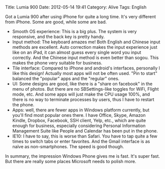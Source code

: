 Title: Lumia 900
Date: 2012-05-14 19:41
Category: Alive
Tags: English

Got a Lumia 900 after using iPhone for quite a long time. It's very different from iPhone. Some are good, while some are bad. 

 * Smooth OS experience: This is a big plus. The system is very responsive, and the back key is pretty handy. 
 * Input method: The keyboard amazes me! Both English and Chinese input methods are excellent. Auto correction makes the input experience just like on an iPad, it can almost guess every single word you input correctly. And the Chinese input method is even better than sogou. This makes the phone very suitable for business. 
 * Tile interface: Compared to iPhone and android's interfaces, personally I like this design! Actually most apps will not be often used. "Pin to start" balanced the "popular" apps and the "regular" ones.  
 * UI: Some designs are good, like there is a "share on facebook" in the menu of photos. But there are no SBSettings-like toggles for WiFi, Flight mode, etc. And some apps will just make the CPU usage 100%, and there is no way to terminate processes by users, thus I have to restart the phone. 
 * Apps: well, there are fewer apps in Windows platform currently, but you'll find most popular ones there. I have Office, Skype, Amazon Kindle, Dropbox, Facebook, SSH client, Yelp, etc., which are quite enough for business, especially considering Personal Information Management Suite like People and Calendar has been put in the phone. 
 * IE10: I have to say, this is worse than Safari. You have to tap quite a few times to switch tabs or enter favorites. And the Gmail interface is as naïve as non-smartphones. The speed is good though.  

In summary, the impression Windows Phone gives me is fast. It's super fast. But there are really some places Microsoft needs to polish more.